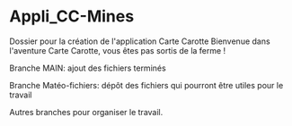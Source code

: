 # Appli_CC-Mines
Dossier pour la création de l'application Carte Carotte
Bienvenue dans l'aventure Carte Carotte, vous êtes pas sortis de la ferme !

Branche MAIN: ajout des fichiers terminés

Branche Matéo-fichiers: dépôt des fichiers qui pourront être utiles pour le travail

Autres branches pour organiser le travail.
